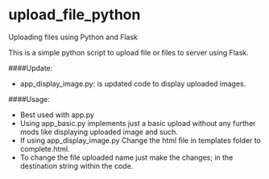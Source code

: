 # upload_file_python
Uploading files using Python and Flask

This is a simple python script to upload file or files to server using Flask.


####Update:
- app_display_image.py: is updated code to display uploaded images. 

####Usage: 
- Best used with app.py
- Using app_basic.py implements just a basic upload without any further mods like displaying uploaded image and such.
- If using app_display_image.py Change the html file in templates folder to complete.html.
- To change the file uploaded name just make the changes; in the destination string within the code.

